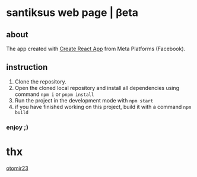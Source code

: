 # santiksus web page | βeta
## about
The app created with [Create React App](https://github.com/facebook/create-react-app) from Meta Platforms (Facebook). 
## instruction
1. Clone the repository.
2. Open the cloned local repository and install all dependencies using command `npm i` or `pnpm install`
3. Run the project in the development mode with `npm start`
4. if you have finished working on this project, build it with a command `npm build`
### enjoy ;)

# thx 
[otomir23](https://otomir23.me/) 
